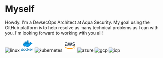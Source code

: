 # Myself

Howdy.  I'm a DevsecOps Architect at Aqua Security.  My goal using the GitHub platform is to help resolve as many technical problems as I can with you.  I'm looking forward to working with you all!

<p align="left">
<img src="https://clipartart.com/images/linux-tux-clipart.jpg" alt="linux" width="40" height="40"/>
<img src="https://github.com/github/explore/blob/master/topics/docker/docker.png" alt="docker" width="40" height="40"/> 
<img src="https://www.vectorlogo.zone/logos/kubernetes/kubernetes-icon.svg" alt="kubernetes" width="40" height="40"/> 
<img src="https://github.com/github/explore/blob/master/topics/aws/aws.png" alt="aws" width="40" height="40"/>
<img src="https://vectorified.com/images/azure-cloud-icon-6.png" alt="azure" width="40" height="40"/>
<img src="https://www.vectorlogo.zone/logos/google_cloud/google_cloud-icon.svg" alt="gcp" width="40" height="40"/>
<img src="https://user-images.githubusercontent.com/300008/32847130-2481e4ac-c9f7-11e7-9962-3d444d5e42da.png" alt="icp" width="40" height="40"/>
</p>

<!--
**ericgomes56/ericgomes56** is a ✨ _special_ ✨ repository because its `README.md` (this file) appears on your GitHub profile.

Here are some ideas to get you started:

- 🔭 I’m currently working on ...
- 🌱 I’m currently learning ...
- 👯 I’m looking to collaborate on ...
- 🤔 I’m looking for help with ...
- 💬 Ask me about ...
- 📫 How to reach me: ...
- 😄 Pronouns: ...
- ⚡ Fun fact: ...
-->
